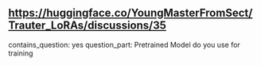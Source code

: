 ## https://huggingface.co/YoungMasterFromSect/Trauter_LoRAs/discussions/35

contains_question: yes
question_part: Pretrained Model do you use for training